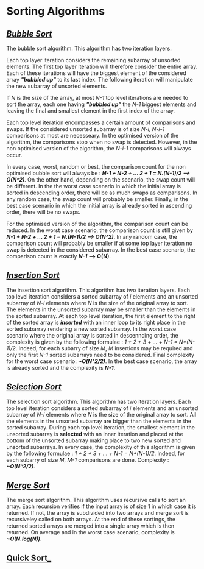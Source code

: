 # Sorting Algorithms

## [_Bubble Sort_](https://github.com/natandaniel/algorithms_in_java/tree/master/sorting_algorithms/src/sort/bubble)

The bubble sort algorithm. This algorithm has two iteration layers.

Each top layer iteration considers the remaining subarray of unsorted elements. The first top layer iteration will therefore consider the entire array. Each of these iterations will have the biggest element of the considered array **_"bubbled up"_** to its last index. The following iteration will manipulate the new subarray of unsorted elements.

If _N_ is the size of the array, at most _N-1_ top level iterations are needed to sort the array, each one having **_"bubbled up"_** the _N-1_ biggest elements and leaving the final and smallest element in the first index of the array.

Each top level iteration encompasses a certain amount of comparisons and swaps. If the considered unsorted subarray is of size _N-i_, _N-i-1_ comparisons at most are necesseary. In the optimised version of the algorithm, the comparisons stop when no swap is detected. However, in the non optimised version of the algorithm, the _N-i-1_ comparisons will always occur.

In every case, worst, random or best, the comparison count for the non optimised bubble sort will always be : **_N-1 + N-2 + ... 2 + 1 = N.(N-1)/2 --> O(N^2)_**. On the other hand, depending on the scenario, the swap count will be different. In the the worst case scenario in which the initial array is sorted in descending order, there will be as much swaps as comparisons. In any random case, the swap count will probably be smaller. Finally, in the best case scenario in which the initial array is already sorted in ascending order, there will be no swaps.

For the optimised version of the algorithm, the comparison count can be reduced. In the worst case scenario, the comparison count is still given by **_N-1 + N-2 + ... 2 + 1 = N.(N-1)/2 --> O(N^2)_**. In any random case, the comparison count will probably be smaller if at some top layer iteration no swap is detected in the considered subarray. In the best case scenario, the comparison count is exactly **_N-1_ --> O(N)**.

## [_Insertion Sort_](https://github.com/natandaniel/algorithms_in_java/tree/master/sorting_algorithms/src/sort/insertion)

The insertion sort algorithm. This algorithm has two iteration layers. Each top level iteration considers a sorted subarray of _i_ elements and an unsorted subarray of _N-i_ elements where _N_ is the size of the original array to sort. The elements in the unsorted subarray may be smaller than the elements in the sorted subarray. At each top level iteration, the first element to the right of the sorted array is _**inserted**_ with an inner loop to its right place in the sorted subarray rendering a new sorted subarray. In the worst case scenario where the original array is sorted in descennding order, the complexity is given by the following formulae : _1 + 2 + 3 + ... + N-1 = N*(N-1)/2_. Indeed, for each subarry of size _M_, _M_ insertions may be required and only the first _N-1_ sorted subarrays need to be considered. Final complexity for the worst case scenario: **_~O(N^2/2)_**. In the best case scenario, the array is already sorted and the complexity is **_N-1_**.

## [_Selection Sort_](https://github.com/natandaniel/algorithms_in_java/tree/master/sorting_algorithms/src/sort/selection)

The selection sort algorithm. This algorithm has two iteration layers. Each top level iteration considers a sorted subarray of _i_ elements and an unsorted subarray of _N-i_ elements where _N_ is the size of the original array to sort. All the elements in the unsorted subarray are bigger than the elements in the sorted subarray. During each top level iteration, the smallest element in the unsorted subarray is **selected** with an inner iteration and placed at the bottom of the unsorted subarray making place to two new sorted and unsorted subarrays. In every case, the complexity of this algorithm is given by the following formulae : _1 + 2 + 3 + ... + N-1 = N*(N-1)/2_. Indeed, for each subarry of size _M_, _M-1_ comparisons are done. Complexity : **_~O(N^2/2)_**.

## [_Merge Sort_](https://github.com/natandaniel/algorithms_in_java/tree/master/sorting_algorithms/src/sort/merge)

The merge sort algorithm. This algorithm uses recursive calls to sort an array. Each recursion verifies if the input array is of size 1 in which case it is returned. If not, the array is subdivided into two arrays and merge sort is recursiveley called on both arrays.  At the end of these sortings, the returned sorted arrays are merged into a single array which is then returned. On average and in the worst case scenario, complexity is **_~O(N.log(N))_**.

## [Quick Sort_](https://github.com/natandaniel/algorithms_in_java/tree/master/sorting_algorithms/src/sort/quick)


